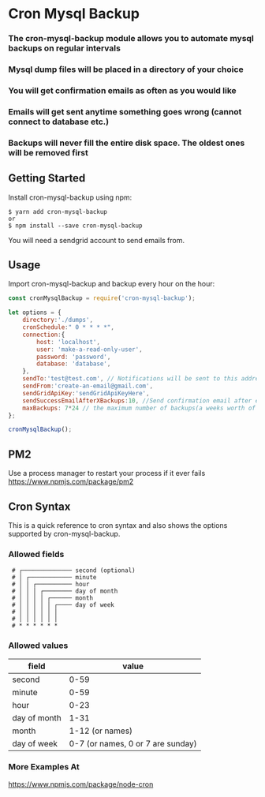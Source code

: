 # Cron Mysql Backup

### The cron-mysql-backup module allows you to automate mysql backups on regular intervals

### Mysql dump files will be placed in a directory of your choice

### You will get confirmation emails as often as you would like

### Emails will get sent anytime something goes wrong (cannot connect to database etc.)

### Backups will never fill the entire disk space. The oldest ones will be removed first


## Getting Started

Install cron-mysql-backup using npm:

```console
$ yarn add cron-mysql-backup
or 
$ npm install --save cron-mysql-backup
```

You will need a sendgrid account to send emails from. 

## Usage

Import cron-mysql-backup and backup every hour on the hour:

```javascript
const cronMysqlBackup = require('cron-mysql-backup');

let options = {
    directory:'./dumps',
    cronSchedule:" 0 * * * *",
    connection:{
        host: 'localhost',
        user: 'make-a-read-only-user',
        password: 'password',
        database: 'database',
    },
    sendTo:'test@test.com', // Notifications will be sent to this address. This can also be an array of email addresses
    sendFrom:'create-an-email@gmail.com',
    sendGridApiKey:'sendGridApiKeyHere',
    sendSuccessEmailAfterXBackups:10, //Send confirmation email after every 10 backups()
    maxBackups: 7*24 // the maximum number of backups(a weeks worth of hourly backups)
};

cronMysqlBackup();

```

## PM2

Use a process manager to restart your process if it ever fails
https://www.npmjs.com/package/pm2

## Cron Syntax

This is a quick reference to cron syntax and also shows the options supported by cron-mysql-backup.

### Allowed fields

```
 # ┌────────────── second (optional)
 # │ ┌──────────── minute
 # │ │ ┌────────── hour
 # │ │ │ ┌──────── day of month
 # │ │ │ │ ┌────── month
 # │ │ │ │ │ ┌──── day of week
 # │ │ │ │ │ │
 # │ │ │ │ │ │
 # * * * * * *
```

### Allowed values

|     field    |        value        |
|--------------|---------------------|
|    second    |         0-59        |
|    minute    |         0-59        |
|     hour     |         0-23        |
| day of month |         1-31        |
|     month    |     1-12 (or names) |
|  day of week |     0-7 (or names, 0 or 7 are sunday)  |


### More Examples At
https://www.npmjs.com/package/node-cron
